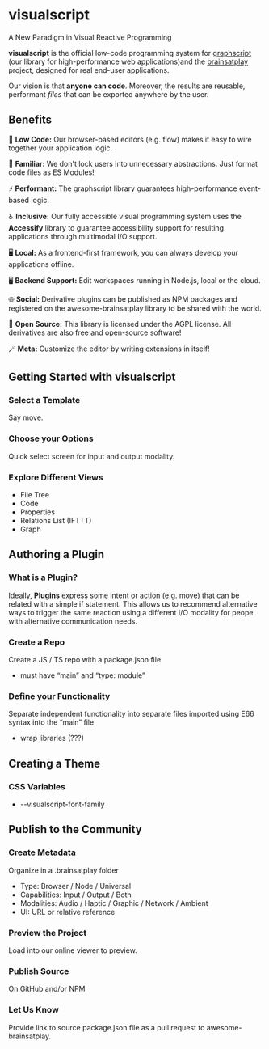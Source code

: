 # visualscript
A New Paradigm in Visual Reactive Programming

**visualscript** is the official low-code programming system for [graphscript](https://github.com/brainsatplay/graphscript) (our library for high-performance web applications)and the [brainsatplay](https://github.com/brainsatplay/brainsatplay) project, designed for real end-user applications.

Our vision is that **anyone can code**. Moreover, the results are reusable, performant *files* that can be exported anywhere by the user.

## Benefits
🔮 **Low Code:** Our browser-based editors (e.g. flow) makes it easy to wire together your application logic.

🧩 **Familiar:** We don't lock users into unnecessary abstractions. Just format code files as ES Modules!

⚡ **Performant:** The graphscript library guarantees high-performance event-based logic.

♿ **Inclusive:** Our fully accessible visual programming system uses the **Accessify** library to guarantee accessibility support for resulting applications through multimodal I/O support.

🖥️ **Local:** As a frontend-first framework, you can always develop your applications offline.

🖥️ **Backend Support:** Edit workspaces running in Node.js, local or the cloud.

🌐 **Social:** Derivative plugins can be published as NPM packages and registered on the awesome-brainsatplay library to be shared with the world.

📜 **Open Source:** This library is licensed under the AGPL license. All derivatives are also free and open-source software!

🪄 **Meta:** Customize the editor by writing extensions in itself!

## Getting Started with visualscript
### Select a Template
Say move.

### Choose your Options
Quick select screen for input and output modality.

### Explore Different Views
- File Tree
- Code
- Properties
- Relations List (IFTTT)
- Graph


## Authoring a Plugin
### What is a Plugin?
Ideally, **Plugins** express some intent or action (e.g. move) that can be related with a simple if statement. This allows us to recommend alternative ways to trigger the same reaction using a different I/O modality for peope with alternative communication needs.

### Create a Repo
Create a JS / TS repo with a package.json file
- must have “main” and “type: module”

### Define your Functionality
Separate independent functionality into separate files imported using E66 syntax into the “main” file
- wrap libraries (???)

## Creating a Theme
### CSS Variables
- --visualscript-font-family

## Publish to the Community
### Create Metadata
Organize in a .brainsatplay folder
- Type: Browser / Node / Universal
- Capabilities: Input / Output / Both
- Modalities: Audio / Haptic / Graphic / Network / Ambient
- UI: URL or relative reference

### Preview the Project
Load into our online viewer to preview.

### Publish Source
On GitHub and/or NPM

### Let Us Know
Provide link to source package.json file as a pull request to awesome-brainsatplay.